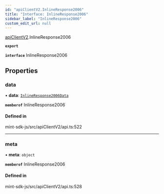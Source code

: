 ```yaml
---
id: "apiClientV2.InlineResponse2006"
title: "Interface: InlineResponse2006"
sidebar_label: "InlineResponse2006"
custom_edit_url: null
---
```


[apiClientV2](../modules/apiClientV2).InlineResponse2006

**`export`**

**`interface`** InlineResponse2006

## Properties

### data

• **data**: [`InlineResponse2006Data`](apiClientV2.InlineResponse2006Data)

**`memberof`** InlineResponse2006

#### Defined in

mint-sdk-js/src/apiClientV2/api.ts:522

___

### meta

• **meta**: `object`

**`memberof`** InlineResponse2006

#### Defined in

mint-sdk-js/src/apiClientV2/api.ts:528
